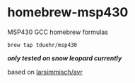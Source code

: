 homebrew-msp430
===============

MSP430 GCC homebrew formulas

`brew tap tduehr/msp430`

___only tested on snow leopard currently___

based on [larsimmisch/avr](https://github.com/larsimmisch/homebrew-avr)
